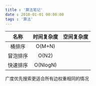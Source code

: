 ```yaml
---
title : '算法笔记'
date : 2018-01-01 00:00:00
tags : '算法'
---
```


| 名称 | 时间复杂度 | 空间复杂度|
|:------:|:-----------:|:-----------:|
| 桶排序 | O(M+N) |
| 冒泡排序 | O(N2) |
| 快速排序 | O(NlogN)|

广度优先搜索更适合所有边权重相同的情况


